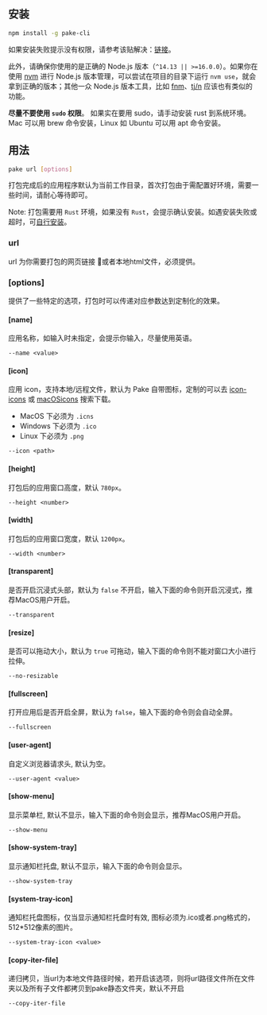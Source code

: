 ## 安装

```bash
npm install -g pake-cli
```

如果安装失败提示没有权限，请参考该贴解决：[链接](https://gist.github.com/Giancarlos/d087f8a9e6516716da98ad0c0f5a8f58)。

此外，请确保你使用的是正确的 Node.js 版本（`^14.13 || >=16.0.0`）。如果你在使用 [nvm](https://github.com/nvm-sh/nvm) 进行 Node.js 版本管理，可以尝试在项目的目录下运行 `nvm use`，就会拿到正确的版本；其他一众 Node.js 版本工具，比如 [fnm](https://github.com/Schniz/fnm)、[tj/n](https://github.com/tj/n) 应该也有类似的功能。

**尽量不要使用 `sudo` 权限**。 如果实在要用 sudo，请手动安装 rust 到系统环境。Mac 可以用 brew 命令安装，Linux 如 Ubuntu 可以用 apt 命令安装。


## 用法

```bash
pake url [options]
```

打包完成后的应用程序默认为当前工作目录，首次打包由于需配置好环境，需要一些时间，请耐心等待即可。

Note: 打包需要用 `Rust` 环境，如果没有 `Rust`，会提示确认安装。如遇安装失败或超时，可[自行安装](https://www.rust-lang.org/tools/install)。

### url

url 为你需要打包的网页链接 🔗或者本地html文件，必须提供。

### [options]

提供了一些特定的选项，打包时可以传递对应参数达到定制化的效果。

#### [name]

应用名称，如输入时未指定，会提示你输入，尽量使用英语。

```shell
--name <value>
```

#### [icon]

应用 icon，支持本地/远程文件，默认为 Pake 自带图标，定制的可以去 [icon-icons](https://icon-icons.com) 或 [macOSicons](https://macosicons.com/#/) 搜索下载。

- MacOS 下必须为 `.icns`
- Windows 下必须为 `.ico`
- Linux 下必须为 `.png`

```shell
--icon <path>
```

#### [height]

打包后的应用窗口高度，默认 `780px`。

```shell
--height <number>
```

#### [width]

打包后的应用窗口宽度，默认 `1200px`。

```shell
--width <number>
```

#### [transparent]

是否开启沉浸式头部，默认为 `false` 不开启，输入下面的命令则开启沉浸式，推荐MacOS用户开启。

```shell
--transparent
```

#### [resize]

是否可以拖动大小，默认为 `true` 可拖动，输入下面的命令则不能对窗口大小进行拉伸。

```shell
--no-resizable
```

#### [fullscreen]

打开应用后是否开启全屏，默认为 `false`，输入下面的命令则会自动全屏。

```shell
--fullscreen
```

#### [user-agent]

自定义浏览器请求头, 默认为空。

```shell
--user-agent <value>
```

#### [show-menu]

显示菜单栏, 默认不显示，输入下面的命令则会显示，推荐MacOS用户开启。

```shell
--show-menu
```

#### [show-system-tray]

显示通知栏托盘, 默认不显示，输入下面的命令则会显示。

```shell
--show-system-tray
```

#### [system-tray-icon]

通知栏托盘图标，仅当显示通知栏托盘时有效, 图标必须为.ico或者.png格式的，512*512像素的图片。

```shell
--system-tray-icon <value>
```


#### [copy-iter-file]

递归拷贝，当url为本地文件路径时候，若开启该选项，则将url路径文件所在文件夹以及所有子文件都拷贝到pake静态文件夹，默认不开启

```shell
--copy-iter-file
```